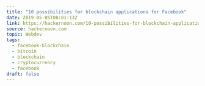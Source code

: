 ```yaml
---
title: "10 possibilities for blockchain applications for Facebook"
date: 2019-05-05T00:01:13Z
link: https://hackernoon.com/10-possibilities-for-blockchain-applications-for-facebook-a9ae7a41f3e5?source=rss----3a8144eabfe3---4
source: hackernoon.com
topic: Webdev
tags:
  - facebook-blockchain
  - bitcoin
  - blockchain
  - cryptocurrency
  - facebook
draft: false
---
```

